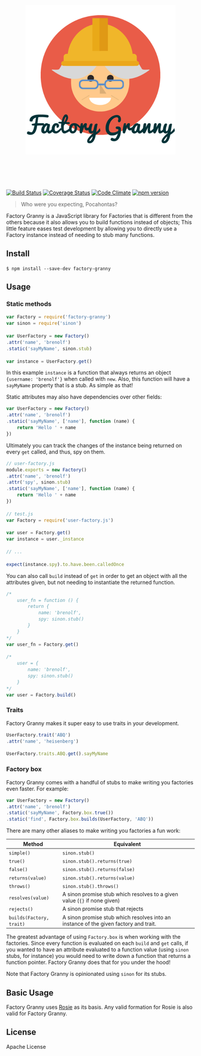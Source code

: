<h1 align="center">
	<br>
	<img width="400" src="./logo.png" alt="Factory Granny">
	<br>
	<br>
	<br>
</h1>


[![Build Status](https://travis-ci.org/brenolf/factory-granny.svg)](https://travis-ci.org/brenolf/factory-granny)
[![Coverage Status](https://coveralls.io/repos/brenolf/factory-granny/badge.svg?branch=master&service=github)](https://coveralls.io/github/brenolf/factory-granny?branch=master)
[![Code Climate](https://codeclimate.com/github/brenolf/factory-granny/badges/gpa.svg)](https://codeclimate.com/github/brenolf/factory-granny)
[![npm version](https://badge.fury.io/js/factory-granny.svg)](http://badge.fury.io/js/factory-granny)
> Who were you expecting, Pocahontas?

Factory Granny is a JavaScript library for Factories that is different from the others because it also allows you to build functions instead of objects; This little feature eases test development by allowing you to directly use a Factory instance instead of needing to stub many functions.

## Install
`$ npm install --save-dev factory-granny`

## Usage

### Static methods

```js
var Factory = require('factory-granny')
var sinon = require('sinon')

var UserFactory = new Factory()
.attr('name', 'brenolf')
.static('sayMyName', sinon.stub)

var instance = UserFactory.get()
```

In this example `instance` is a function that always returns an object `{username: 'brenolf'}` when called with `new`. Also, this function will have a `sayMyName` property that is a stub. As simple as that!

Static attributes may also have dependencies over other fields:

```js
var UserFactory = new Factory()
.attr('name', 'brenolf')
.static('sayMyName', ['name'], function (name) {
	return 'Hello ' + name
})
```

Ultimately you can track the changes of the instance being returned on every `get` called, and thus, spy on them.

```js
// user-factory.js
module.exports = new Factory()
.attr('name', 'brenolf')
.attr('spy', sinon.stub)
.static('sayMyName', ['name'], function (name) {
	return 'Hello ' + name
})

// test.js
var Factory = require('user-factory.js')

var user = Factory.get()
var instance = user._instance

// ...

expect(instance.spy).to.have.been.calledOnce
```

You can also call `build` instead of `get` in order to get an object with all the attributes given, but not needing to instantiate the returned function.

```js
/*
	user_fn = function () {
		return {
			name: 'brenolf',
			spy: sinon.stub()
		}
	}
*/
var user_fn = Factory.get()

/*
	user = {
		name: 'brenolf',
		spy: sinon.stub()
	}
*/
var user = Factory.build()
```

### Traits

Factory Granny makes it super easy to use traits in your development.

```js
UserFactory.trait('ABQ')
.attr('name', 'heisenberg')

UserFactory.traits.ABQ.get().sayMyName
```

### Factory box

Factory Granny comes with a handful of stubs to make writing you factories even faster. For example:

```js
var UserFactory = new Factory()
.attr('name', 'brenolf')
.static('sayMyName', Factory.box.true())
.static('find', Factory.box.builds(UserFactory, 'ABQ'))
```

There are many other aliases to make writing you factories a fun work:

| Method                   | Equivalent                                                                           |
|--------------------------|--------------------------------------------------------------------------------------|
| `simple()`              | `sinon.stub()`                                                                       |
| `true()`                 | `sinon.stub().returns(true)`                                                         |
| `false()`                | `sinon.stub().returns(false)`                                                        |
| `returns(value)`         | `sinon.stub().returns(value)`                                                        |
| `throws()`               | `sinon.stub().throws()`                                                              |
| `resolves(value)`        | A sinon promise stub which resolves to a given value (`{}` if none given)            |
| `rejects()`              | A sinon promise stub that rejects                                                    |
| `builds(Factory, trait)` | A sinon promise stub which resolves into an instance of the given factory and trait. |

The greatest advantage of using `Factory.box` is when working with the factories. Since every function is evaluated on each `build` and `get` calls, if you wanted to have an attribute evaluated to a function value (using `sinon` stubs, for instance) you would need to write down a function that returns a function pointer. Factory Granny does that for you under the hood!

Note that Factory Granny is opinionated using `sinon` for its stubs.

## Basic Usage

Factory Granny uses [Rosie](https://github.com/rosiejs/rosie) as its basis. Any valid formation for Rosie is also valid for Factory Granny.

## License

 Apache License
